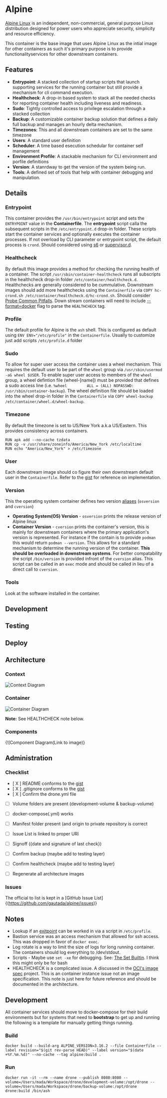 # Alpine

[Alpine Linux](https://alpinelinux.org) is an independent, non-commercial, general purpose Linux distribution designed for power users who appreciate security, simplicity and resource efficiency.

This container is the base image that uses Alpine Linux as the intial image for other containers as such it's primary purpose is to provide functionalityservices for other downstream containers.

## Features

- **Entrypoint**: A stacked collection of startup scripts that launch supporting services for the running container but still provide a mechanism for cli command execution.
- **Healthcheck**: A drop-in based system to stack all the needed checks for reporting container health including liveness and readiness.
- **Sudo**: Tightly controlled access to privilege escalation through a stacked collection
- **Backup**: A customizable container backup solution that defines a daily full backup and manages an hourly delta mechanism. 
- **Timezones**: This and all downstream containers are set to the same timezone
- **Users**: A standard user definition
- **Scheduler**: A time based esecution schedular for container self management
- **Environment Profile**: A stackable mechanism for CLI environment and porfile definitions
- **Version**: A stanrdway to get the version of the system being run.
- **Tools**: A defined set of tools that help with container debugging and manipulation.

## Details

### Entrypoint
This container provides the `/usr/bin/entrypoint` script and sets the `ENTRYPOINT` value in the **Containerfile**. The **entrypoint** script calla the subsequent scripts in the `/etc/entrypoint.d` drop-in folder.  These scripts start the container services and optionally executes the container processes.  If not overload by CLI parameter or entrypoint script, the default process is `crond`. Should considered using [s6](https://skarnet.org/software/s6/overview.html) or [supervisor.d](http://supervisord.org).

### Healthcheck

By default this image provides a method for checking the running health of a container. The script `/usr/sbin/container-healthcheck` runs all subscripts in the healthcheck drop-in folder
`/etc/container/healthcheck.d`. Healthchecks are generally considered to be cummulative. Downstream images should add more healthchecks using the `Containerfile` via `COPY hc-crond.sh /etc/container/healthcheck.d/hc-crond.sh`. Should consider [Probe Common Pitfalls](https://loft.sh/blog/kubernetes-liveness-probes-examples-and-common-pitfalls/). Down stream containers will need to include [--format=docker](https://github.com/gautada/alpine-container/issues/15) flag to parse the `HEALTHCHECK` tag.



### Profile 
The default profile for Alpine is the `ash` shell.  This is configured as default using `ENV ENV="/etc/profile"` in the `Containerfile`. Usually to customize just add scripts `/etc/profile.d` folder

### Sudo
To allow for super user access the container uses a wheel mechanism.  This requires the 
default user to be part of the `wheel` group via `/usr/sbin/usermod -aG wheel $USER`. To enable super user access to members of the `wheel` group, a wheel defintion file (wheel-[name]) must be provided that defines a sudo access line (i.e. `%wheel         ALL = (ALL) NOPASSWD: /usr/sbin/container-backup`). The wheel definition file should be loaded into the wheel drop-in folder in the `Containerfile` via `COPY wheel-backup /etc/container/wheel.d/wheel-backup`.

### Timezone
By default the timezone is set to US/New York a.k.a US/Eastern.  This provides consistency across containers.
```
RUN apk add --no-cache tzdata
RUN cp -v /usr/share/zoneinfo/America/New_York /etc/localtime
RUN echo "America/New_York" > /etc/timezone
```

### User
Each downstream image should co figure their own downstream default user in the `Containerfile`. Refer to the [gist](https://gist.github.com/gautada/bd71914073b8e3a89ad13f0320b33010) for reference on implementation.

### Version
This the operating system container defines two version [aliases](https://linuxhandbook.com/linux-alias-command/) (`osversion` and `cversion`)
- **Operating System(OS) Version** - `osversion` prints the release version of Alpine linux
- **Container Version** - `cversion` prints the container's version, this is mainly for downstream containers where the primary application's version is represented. For instance if the contain is to provide `podman` this would return `podman --version`. This allows for a standard mechanism to determine the running version of the container. **This should be overloaded in downstream systems**. For better compatability the script `/bin/version` is provided infront of the `cversion` alias.  This script can be called in an `exec` mode and should be called in lieu of a direct call to `cversion`.

### Tools
Look at the software installed in the container.

## Development

## Testing

## Deploy

## Architecture

### Context

![Context Diagram](https://www.plantuml.com/plantuml/png/VLF1Rjim3BtxArIV4c3hBZqCmp0WItiejWL1i-rI584ciubGYJ8akNCsvDz7oRPa1_1EbiZto2Vo-KgYK4q5xEFwvjtwvhfkjFfKN4sZ-xL13wt_JvPB13kRrxL1m3d-xGcvbc8k2xKo9vtfXPTU0IjxKUnMyeFbchrbArMJ39Rqb4Mn1UiCxkzQloW931QvAj-myeS3-tZN1vv2PCLuuu_6oZzGiORIxDaQpVmHcCI00rykYy-cmOhRqwAa-szZNmBr7hiwR9DZoWWA3A0b-rkmJikYb7YXO-3Fw30OLUIArb358hzpKLhJK8b0VqWd06ikODfKe4Fkst2utssPC8WWl3GOuFc5B-zTW7nfViNNGxpHegWzPUAJniKb7Ymurmqa7V4WiMLz8CAjKOeKBgTiUkYh510ektoaHgo_qdwXhOq35mHtD1UhPCMrgG9hstq2cOv4hAA7fiGeVwmW9GDtFRxqllegiMbZn_DKkr1Sncd-DAhHPC3X7XLGD-ay-PTDqXVlVusvN6IM7eZdqLOxRoEFqzwiTl7JsOwjlEVYI3xQUMFv8N3FnGEeoR96azUy3YEDY55uCfb-2GDiREPHKQ_S1w4aoTuBi7v0Zt_1PCOPRCfdSqUdjZurpvbHwnXqZvlLzwS1r_iYxKcJOtAL5CuxYA44oF5-p5m8QXQ6y0y0)

### Container

![Container Diagram](https://plantuml.com/plantuml/svg/dLDBRzim3BxxLwZ6WCI07vUSXdL1cnZheTk2PUqEHH4eDcSBbIL1eeCQMVxxv4ViEa4wOBwOvFSGHK9NJ2IyJ85yMioYnInKPS4_ErVZwcOX1S8hleDI9a1Vn0ib1OXB-cKbQC6IIoWeBgjYa3iJqlLZew3zRBHVLmQX-1DRI2lD36mEjx8KATNLb796ZKyutGBtoNwEbOA3J-P8Crl-m9buyQp72hIHOh-9N_5mefcdO19j_yPw8vnhs-F_HzjTg1dXSANcKdtzr14XoSM_kseikkcVMNVrpZeCmrRm0pX59eN9cNghQMKMdQBqoMyj2vyqnxUofyMCh3WL-F3r_dcQ8ohpCOfKNR5h2mocd6t3Z65URaCcxMg38psoCq2678ZRNvWi6SqqBKX0RhYo5TTn-dLEaYDjufC9RV1Wg7baxxmPdRkboKkfN9-ujyUe6T2rUsopQokHHPJH4cbAexHKd2KCgy7OzKQsTdQwKf89hAtZ8HlJSg0SyvforqPZs2vknpXaK3DMVJ8cbSQURl47SzQ5IN98IzxYwpuvRNN7j1JrAsfx7T8nSMTVWDrzJNhimZ41fUIcXdysWUSS76Tzz_tNvZx-4dzRJhs_)

**Note:** See HEALTHCHECK note below.

### Components

{![Component Diagram(Link to image)}

## Administration

### Checklist

- [ X ] README conforms to the [gist](https://gist.github.com/gautada/ec549c846e8e50daf355d01b06eb0665)
- [ X ] .gitignore conforms to the [gist](https://gist.github.com/gautada/3a0a4a76d3c7e4539e71fc02c7f599ad)
- [ X ] Confirm the drone.yml file
- [ ] Volume folders are present (development-volume & backup-volume)
- [ ] docker-compose(.yml) works
- [ ] Manifest folder present (and origin to private repository is correct
- [ ] Issue List is linked to proper URI
- [ ] Signoff ({date and signature of last check})
- [ ] Confirm backup (maybe add to testing layer)
- [ ] Confirm healthcheck (maybe add to testing layer)
- [ ] Regenerate all architecture images


### Issues

The official to list is kept in a [GitHub Issue List]{(https://github.com/gautada/alpine/issues)}

## Notes

- Lookup if an [exitpoint](https://github.com/gautada/alpine-container/issues/19) can be worked in via a script in `/etc/profile`.
- Bastion service was an access mechanism that allowed for ssh access.  This was dropped in favor of `docker exec`.
- Log rotate is a way to limit the size of logs for long running container.  The containers should log everything to /dev/stdout.
- Scripts - Maybe use `set -xe` for debugging. See: [The Set Builtin](https://www.gnu.org/software/bash/manual/bash.html#The-Set-Builtin). I think this might only be for bash
- HEALTHCHECK is a complicated issue.  A discussed in the [OCI's image spec](https://github.com/opencontainers/image-spec/issues/749) project. This is an container instance issue not an image specification.  This note is just here for future reference and should be documented in the architecture.











## Development

All container services should move to docker-compose for their build environments but for systems that need to **bootstrap** to get up and running the following is a template for manually getting things running.

### Build

```
docker build --build-arg ALPINE_VERSION=3.16.2 --file Containerfile --label revision="$(git rev-parse HEAD)" --label version="$(date +%Y.%m.%d)" --no-cache --tag alpine:build .
```

### Run

```
docker run -it --rm --name drone --publish 8080:8080 --volume=/Users/mada/Workspace/drone/development-volume:/opt/drone --volume=/Users/mada/Workspace/drone/backup-volume:/opt/drone drone:build /bin/ash
```

